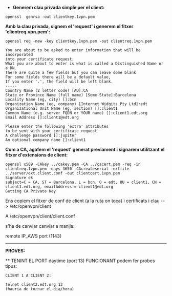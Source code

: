* **Generem clau privada simple per el client:**
```
openssl  genrsa -out clientkey.1vpn.pem
```

**Amb la clau privada, signem el 'request' i generem el fitxer 'clientreq.vpn.pem':**
```
openssl req -new -key clientkey.1vpn.pem -out clientreq.1vpn.pem

You are about to be asked to enter information that will be incorporated
into your certificate request.
What you are about to enter is what is called a Distinguished Name or a DN.
There are quite a few fields but you can leave some blank
For some fields there will be a default value,
If you enter '.', the field will be left blank.
-----
Country Name (2 letter code) [AU]:CA
State or Province Name (full name) [Some-State]:Barcelona
Locality Name (eg, city) []:bcn
Organization Name (eg, company) [Internet Widgits Pty Ltd]:edt
Organizational Unit Name (eg, section) []:client1
Common Name (e.g. server FQDN or YOUR name) []:client1.edt.org
Email Address []:client1@edt.org

Please enter the following 'extra' attributes
to be sent with your certificate request
A challenge password []:jupiter
An optional company name []:client1
```

**Com a CA, agafem el 'request' generat previament i signarem utilitzant el fitxer d'extensions de client:**
```
openssl x509 -CAkey ../cakey.pem -CA ../cacert.pem -req -in clientreq.1vpn.pem -days 3650 -CAcreateserial -extfile ../server/ext.client.conf -out clientcert.1vpn.pem
Signature ok
subject=C = CA, ST = Barcelona, L = bcn, O = edt, OU = client1, CN = client1.edt.org, emailAddress = client1@edt.org
Getting CA Private Key
```


Ens copiem el fitxer de conf de client (a la ruta on toca) i certificats i clau --> /etc/openvpn/client

A /etc/openvpn/client/client.conf

s'ha de canviar canviar a manija:

remote IP_AWS port (1143)


---------------------------------------------

**PROVES:**

** TENINT EL PORT daytime (port 13) FUNCIONANT
podem fer probes tipus: 

	CLIENT 1 A CLIENT 2: 

	telnet client2.edt.org 13 
	(hauria de tornar el dia/hora)

